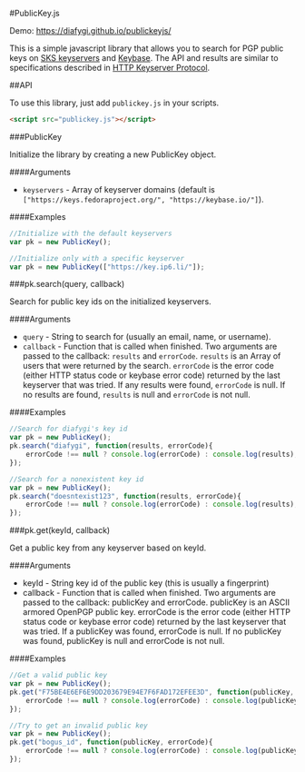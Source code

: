 #PublicKey.js

Demo: https://diafygi.github.io/publickeyjs/

This is a simple javascript library that allows you to search for PGP public
keys on [SKS keyservers](https://sks-keyservers.net/) and [Keybase](https://keybase.io/).
The API and results are similar to specifications described in
[HTTP Keyserver Protocol](http://tools.ietf.org/html/draft-shaw-openpgp-hkp-00).


##API

To use this library, just add `publickey.js` in your scripts.

```html
<script src="publickey.js"></script>
```

###PublicKey

Initialize the library by creating a new PublicKey object.

####Arguments

* `keyservers` - Array of keyserver domains (default is `["https://keys.fedoraproject.org/", "https://keybase.io/"]`).

####Examples

```javascript
//Initialize with the default keyservers
var pk = new PublicKey();

//Initialize only with a specific keyserver
var pk = new PublicKey(["https://key.ip6.li/"]);
```

###pk.search(query, callback)

Search for public key ids on the initialized keyservers.

####Arguments

* `query` - String to search for (usually an email, name, or username).
* `callback` - Function that is called when finished. Two arguments are passed
to the callback: `results` and `errorCode`. `results` is an Array of users that
were returned by the search. `errorCode` is the error code (either HTTP status
code or keybase error code) returned by the last keyserver that was tried. If
any results were found, `errorCode` is null. If no results are found, `results`
is null and `errorCode` is not null.

####Examples

```javascript
//Search for diafygi's key id
var pk = new PublicKey();
pk.search("diafygi", function(results, errorCode){
    errorCode !== null ? console.log(errorCode) : console.log(results);
});

//Search for a nonexistent key id
var pk = new PublicKey();
pk.search("doesntexist123", function(results, errorCode){
    errorCode !== null ? console.log(errorCode) : console.log(results);
});
```

###pk.get(keyId, callback)

Get a public key from any keyserver based on keyId.

####Arguments

* keyId - String key id of the public key (this is usually a fingerprint)
* callback - Function that is called when finished. Two arguments are
        passed to the callback: publicKey and errorCode. publicKey is
        an ASCII armored OpenPGP public key. errorCode is the error code
        (either HTTP status code or keybase error code) returned by the
        last keyserver that was tried. If a publicKey was found,
        errorCode is null. If no publicKey was found, publicKey is null
        and errorCode is not null.

####Examples

```javascript
//Get a valid public key
var pk = new PublicKey();
pk.get("F75BE4E6EF6E9DD203679E94E7F6FAD172EFEE3D", function(publicKey, errorCode){
    errorCode !== null ? console.log(errorCode) : console.log(publicKey);
});

//Try to get an invalid public key
var pk = new PublicKey();
pk.get("bogus_id", function(publicKey, errorCode){
    errorCode !== null ? console.log(errorCode) : console.log(publicKey);
});
```


